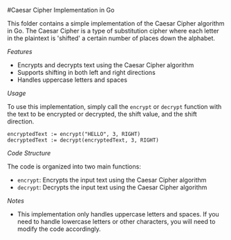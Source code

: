 
#Caesar Cipher Implementation in Go

This folder contains a simple implementation of the Caesar Cipher algorithm in Go. 
The Caesar Cipher is a type of substitution cipher where each letter in the plaintext is 'shifted' a certain number of places down the alphabet.

*Features*

- Encrypts and decrypts text using the Caesar Cipher algorithm
- Supports shifting in both left and right directions
- Handles uppercase letters and spaces

*Usage*

To use this implementation, simply call the `encrypt` or `decrypt` function with the text to be encrypted or decrypted, the shift value, and the shift direction.

```
encryptedText := encrypt("HELLO", 3, RIGHT)
decryptedText := decrypt(encryptedText, 3, RIGHT)
```

*Code Structure*

The code is organized into two main functions:

- `encrypt`: Encrypts the input text using the Caesar Cipher algorithm
- `decrypt`: Decrypts the input text using the Caesar Cipher algorithm

*Notes*

- This implementation only handles uppercase letters and spaces. If you need to handle lowercase letters or other characters, you will need to modify the code accordingly.
